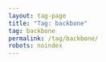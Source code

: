 ```yaml
---
layout: tag-page
title: "Tag: backbone"
tag: backbone
permalink: /tag/backbone/
robots: noindex
---
```

